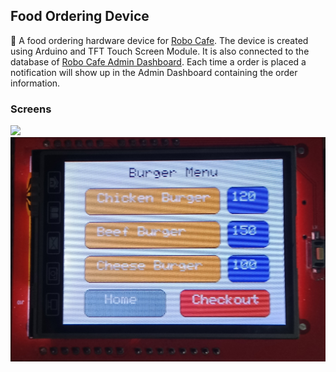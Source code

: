 ## Food Ordering Device

:round_pushpin: A food ordering hardware device for <a href="https://github.com/mwasikz/robo-cafe-rms">Robo Cafe</a>. The device is created using Arduino and TFT Touch Screen Module. It is also connected to the database of <a href="https://github.com/mwasikz/robo-cafe-rms">Robo Cafe Admin Dashboard</a>. Each time a order is placed a notification will show up in the Admin Dashboard containing the order information. 

### Screens

<img src="https://github.com/mwasikz/food-ordering-device/blob/main/readme-assets/menu.png" width="900" >
<img src="https://github.com/mwasikz/food-ordering-device/blob/main/readme-assets/burger_menu.png" width="900">
